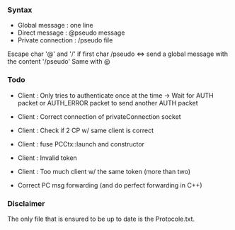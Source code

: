 

### Syntax

- Global message : one line
- Direct message : @pseudo message
- Private connection : /pseudo file

Escape char '@' and '/' if first char
\/pseudo  <=>  send a global message with the content '/pseudo'
Same with @

### Todo

- Client : Only tries to authenticate once at the time
        -> Wait for AUTH packet or AUTH_ERROR packet to send another AUTH packet
- Client : Correct connection of privateConnection socket
- Client : Check if 2 CP w/ same client is correct
- Client : fuse PCCtx::launch and constructor
- Client : Invalid token
- Client : Too much client w/ the same token (more than two)

- Correct PC msg forwarding (and do perfect forwarding in C++)

### Disclaimer 
The only file that is ensured to be up to date is the Protocole.txt.


